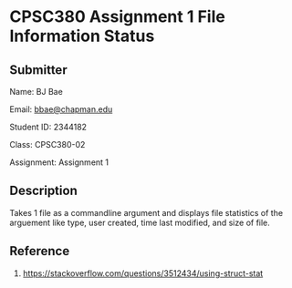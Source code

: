 # CPSC380 Assignment 1 File Information Status

## Submitter

Name: BJ Bae

Email: bbae@chapman.edu

Student ID: 2344182

Class: CPSC380-02

Assignment: Assignment 1

## Description

Takes 1 file as a commandline argument and displays file statistics of the arguement like type, user created, time last modified, and size of file.

## Reference

1. https://stackoverflow.com/questions/3512434/using-struct-stat
